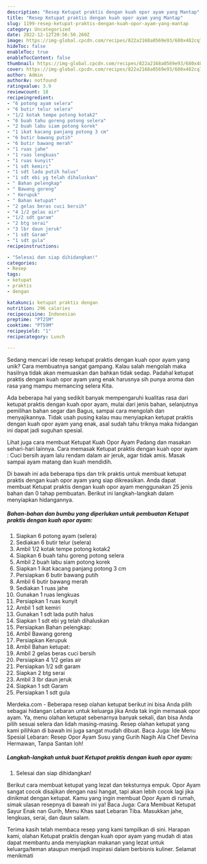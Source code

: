 ```yaml
---
description: "Resep Ketupat praktis dengan kuah opor ayam yang Mantap"
title: "Resep Ketupat praktis dengan kuah opor ayam yang Mantap"
slug: 1199-resep-ketupat-praktis-dengan-kuah-opor-ayam-yang-mantap
category: Uncategorized
date: 2022-12-12T20:56:50.260Z
image: https://img-global.cpcdn.com/recipes/822a2168a0569e93/680x482cq70/ketupat-praktis-dengan-kuah-opor-ayam-foto-resep-utama.jpg
hideToc: false
enableToc: true
enableTocContent: false
thumbnail: https://img-global.cpcdn.com/recipes/822a2168a0569e93/680x482cq70/ketupat-praktis-dengan-kuah-opor-ayam-foto-resep-utama.jpg
cover: https://img-global.cpcdn.com/recipes/822a2168a0569e93/680x482cq70/ketupat-praktis-dengan-kuah-opor-ayam-foto-resep-utama.jpg
author: Admin
authorAv: notfound
ratingvalue: 3.9
reviewcount: 18
recipeingredient:
- "6 potong ayam selera"
- "6 butir telur selera"
- "1/2 kotak tempe potong kotak2"
- "6 buah tahu goreng potong selera"
- "2 buah labu siam potong korek"
- "1 ikat kacang panjang potong 3 cm"
- "6 butir bawang putih"
- "6 butir bawang merah"
- "1 ruas jahe"
- "1 ruas lengkuas"
- "1 ruas kunyit"
- "1 sdt kemiri"
- "1 sdt lada putih halus"
- "1 sdt ebi yg telah dihaluskan"
- " Bahan pelengkap"
- " Bawang goreng"
- " Kerupuk"
- " Bahan ketupat"
- "2 gelas beras cuci bersih"
- "4 1/2 gelas air"
- "1/2 sdt garam"
- "2 btg serai"
- "3 lbr daun jeruk"
- "1 sdt Garam"
- "1 sdt gula"
recipeinstructions:

- "Selesai dan siap dihidangkan!"
categories:
- Resep
tags:
- ketupat
- praktis
- dengan

katakunci: ketupat praktis dengan 
nutrition: 296 calories
recipecuisine: Indonesian
preptime: "PT25M"
cooktime: "PT59M"
recipeyield: "1"
recipecategory: Lunch

---
```





Sedang mencari ide resep ketupat praktis dengan kuah opor ayam yang unik? Cara membuatnya sangat gampang. Kalau salah mengolah maka hasilnya tidak akan memuaskan dan bahkan tidak sedap. Padahal ketupat praktis dengan kuah opor ayam yang enak harusnya sih punya aroma dan rasa yang mampu memancing selera Kita.





Ada beberapa hal yang sedikit banyak mempengaruhi kualitas rasa dari ketupat praktis dengan kuah opor ayam, mulai dari jenis bahan, selanjutnya pemilihan bahan segar dan Bagus, sampai cara mengolah dan menyajikannya. Tidak usah pusing kalau mau menyiapkan ketupat praktis dengan kuah opor ayam yang enak,      asal sudah tahu triknya maka hidangan ini dapat jadi suguhan spesial.














Lihat juga cara membuat Ketupat Kuah Opor Ayam Padang dan masakan sehari-hari lainnya. Cara memasak Ketupat praktis dengan kuah opor ayam : Cuci bersih ayam lalu rendam dalam air jeruk, agar tidak amis. Masak sampai ayam matang dan kuah mendidih.






Di bawah ini ada beberapa tips dan trik praktis untuk membuat ketupat praktis dengan kuah opor ayam yang siap dikreasikan. Anda dapat membuat Ketupat praktis dengan kuah opor ayam menggunakan 25 jenis bahan dan 0 tahap pembuatan. Berikut ini langkah-langkah dalam menyiapkan hidangannya.

<!--inarticleads1-->

##### Bahan-bahan dan bumbu yang diperlukan untuk pembuatan Ketupat praktis dengan kuah opor ayam:

1. Siapkan 6 potong ayam (selera)
1. Sediakan 6 butir telur (selera)
1. Ambil 1/2 kotak tempe potong kotak2
1. Siapkan 6 buah tahu goreng potong selera
1. Ambil 2 buah labu siam potong korek
1. Siapkan 1 ikat kacang panjang potong 3 cm
1. Persiapkan 6 butir bawang putih
1. Ambil 6 butir bawang merah
1. Sediakan 1 ruas jahe
1. Gunakan 1 ruas lengkuas
1. Persiapkan 1 ruas kunyit
1. Ambil 1 sdt kemiri
1. Gunakan 1 sdt lada putih halus
1. Siapkan 1 sdt ebi yg telah dihaluskan
1. Persiapkan  Bahan pelengkap:
1. Ambil  Bawang goreng
1. Persiapkan  Kerupuk
1. Ambil  Bahan ketupat:
1. Ambil 2 gelas beras cuci bersih
1. Persiapkan 4 1/2 gelas air
1. Persiapkan 1/2 sdt garam
1. Siapkan 2 btg serai
1. Ambil 3 lbr daun jeruk
1. Siapkan 1 sdt Garam
1. Persiapkan 1 sdt gula


Merdeka.com - Beberapa resep olahan ketupat berikut ini bisa Anda pilih sebagai hidangan Lebaran untuk keluarga jika Anda tak ingin memasak opor ayam. Ya, menu olahan ketupat sebenarnya banyak sekali, dan bisa Anda pilih sesuai selera dan lidah masing-masing. Resep olahan ketupat yang kami pilihkan di bawah ini juga sangat mudah dibuat. Baca Juga: Ide Menu Spesial Lebaran: Resep Opor Ayam Susu yang Gurih Nagih Ala Chef Devina Hermawan, Tanpa Santan loh! 

<!--inarticleads2-->

##### Langkah-langkah untuk buat Ketupat praktis dengan kuah opor ayam:


1. Selesai dan siap dihidangkan!

Berikut cara membuat ketupat yang lezat dan teksturnya empuk. Opor Ayam sangat cocok disajikan dengan nasi hangat, tapi akan lebih cocok lagi jika dinikmat dengan ketupat. Kamu yang ingin membuat Opor Ayam di rumah, simak ulasan resepnya di bawah ini ya! Baca Juga: Cara Membuat Ketupat Sayur Enak nan Gurih, Menu Khas saat Lebaran Tiba. Masukkan jahe, lengkuas, serai, dan daun salam. 

Terima kasih telah membaca resep yang kami tampilkan di sini. Harapan kami, olahan Ketupat praktis dengan kuah opor ayam yang mudah di atas dapat membantu anda menyiapkan makanan yang lezat untuk keluarga/teman ataupun menjadi inspirasi dalam berbisnis kuliner. Selamat menikmati
